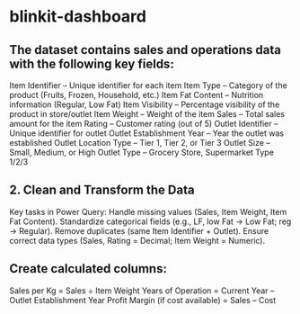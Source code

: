 # blinkit-dashboard
## The dataset contains sales and operations data with the following key fields:
Item Identifier – Unique identifier for each item
Item Type – Category of the product (Fruits, Frozen, Household, etc.)
Item Fat Content – Nutrition information (Regular, Low Fat)
Item Visibility – Percentage visibility of the product in store/outlet
Item Weight – Weight of the item
Sales – Total sales amount for the item
Rating – Customer rating (out of 5)
Outlet Identifier – Unique identifier for outlet
Outlet Establishment Year – Year the outlet was established
Outlet Location Type – Tier 1, Tier 2, or Tier 3
Outlet Size – Small, Medium, or High
Outlet Type – Grocery Store, Supermarket Type 1/2/3

## 2. Clean and Transform the Data
Key tasks in Power Query:
Handle missing values (Sales, Item Weight, Item Fat Content).
Standardize categorical fields (e.g., LF, low Fat → Low Fat; reg → Regular).
Remove duplicates (same Item Identifier + Outlet).
Ensure correct data types (Sales, Rating = Decimal; Item Weight = Numeric).

## Create calculated columns:
Sales per Kg = Sales ÷ Item Weight
Years of Operation = Current Year – Outlet Establishment Year
Profit Margin (if cost available) = Sales – Cost




